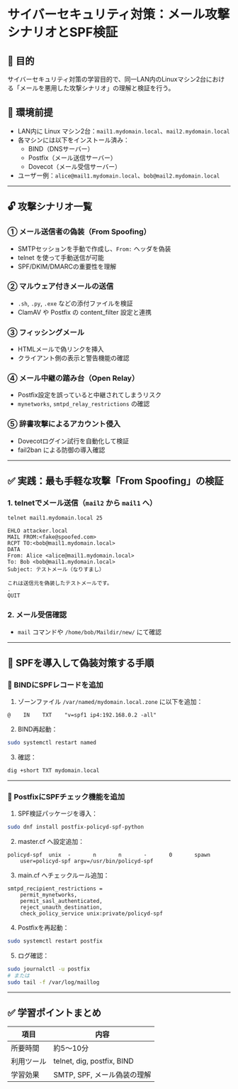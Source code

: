 
# サイバーセキュリティ対策：メール攻撃シナリオとSPF検証

## 🎯 目的
サイバーセキュリティ対策の学習目的で、同一LAN内のLinuxマシン2台における「メールを悪用した攻撃シナリオ」の理解と検証を行う。

## 🧱 環境前提

- LAN内に Linux マシン2台：`mail1.mydomain.local`、`mail2.mydomain.local`
- 各マシンには以下をインストール済み：
  - BIND（DNSサーバー）
  - Postfix（メール送信サーバー）
  - Dovecot（メール受信サーバー）
- ユーザー例：`alice@mail1.mydomain.local`、`bob@mail2.mydomain.local`

---

## 🔓 攻撃シナリオ一覧

### ① メール送信者の偽装（From Spoofing）
- SMTPセッションを手動で作成し、`From:` ヘッダを偽装
- telnet を使って手動送信が可能
- SPF/DKIM/DMARCの重要性を理解

### ② マルウェア付きメールの送信
- `.sh`, `.py`, `.exe` などの添付ファイルを検証
- ClamAV や Postfix の content_filter 設定と連携

### ③ フィッシングメール
- HTMLメールで偽リンクを挿入
- クライアント側の表示と警告機能の確認

### ④ メール中継の踏み台（Open Relay）
- Postfix設定を誤っていると中継されてしまうリスク
- `mynetworks`, `smtpd_relay_restrictions` の確認

### ⑤ 辞書攻撃によるアカウント侵入
- Dovecotログイン試行を自動化して検証
- fail2ban による防御の導入確認

---

## ✅ 実践：最も手軽な攻撃「From Spoofing」の検証

### 1. telnetでメール送信（`mail2` から `mail1` へ）

```bash
telnet mail1.mydomain.local 25
```

```smtp
EHLO attacker.local
MAIL FROM:<fake@spoofed.com>
RCPT TO:<bob@mail1.mydomain.local>
DATA
From: Alice <alice@mail1.mydomain.local>
To: Bob <bob@mail1.mydomain.local>
Subject: テストメール（なりすまし）

これは送信元を偽装したテストメールです。
.
QUIT
```

### 2. メール受信確認
- `mail` コマンドや `/home/bob/Maildir/new/` にて確認

---

## 🔐 SPFを導入して偽装対策する手順

### 🔧 BINDにSPFレコードを追加

1. ゾーンファイル `/var/named/mydomain.local.zone` に以下を追加：

```
@    IN    TXT    "v=spf1 ip4:192.168.0.2 -all"
```

2. BIND再起動：

```bash
sudo systemctl restart named
```

3. 確認：

```bash
dig +short TXT mydomain.local
```

---

### 🔧 PostfixにSPFチェック機能を追加

1. SPF検証パッケージを導入：

```bash
sudo dnf install postfix-policyd-spf-python
```

2. master.cf へ設定追加：

```
policyd-spf  unix  -       n       n       -       0       spawn
    user=policyd-spf argv=/usr/bin/policyd-spf
```

3. main.cf へチェックルール追加：

```
smtpd_recipient_restrictions =
    permit_mynetworks,
    permit_sasl_authenticated,
    reject_unauth_destination,
    check_policy_service unix:private/policyd-spf
```

4. Postfixを再起動：

```bash
sudo systemctl restart postfix
```

5. ログ確認：

```bash
sudo journalctl -u postfix
# または
sudo tail -f /var/log/maillog
```

---

## ✅ 学習ポイントまとめ

| 項目        | 内容                                  |
|-------------|---------------------------------------|
| 所要時間    | 約5～10分                             |
| 利用ツール  | telnet, dig, postfix, BIND            |
| 学習効果    | SMTP, SPF, メール偽装の理解           |
